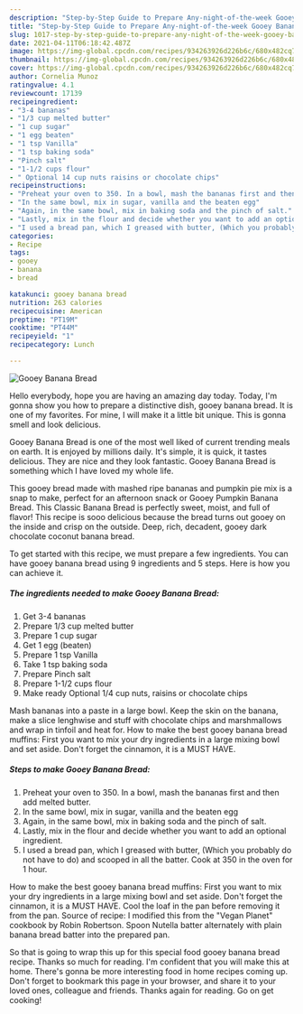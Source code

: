 ```yaml
---
description: "Step-by-Step Guide to Prepare Any-night-of-the-week Gooey Banana Bread"
title: "Step-by-Step Guide to Prepare Any-night-of-the-week Gooey Banana Bread"
slug: 1017-step-by-step-guide-to-prepare-any-night-of-the-week-gooey-banana-bread
date: 2021-04-11T06:18:42.487Z
image: https://img-global.cpcdn.com/recipes/934263926d226b6c/680x482cq70/gooey-banana-bread-recipe-main-photo.jpg
thumbnail: https://img-global.cpcdn.com/recipes/934263926d226b6c/680x482cq70/gooey-banana-bread-recipe-main-photo.jpg
cover: https://img-global.cpcdn.com/recipes/934263926d226b6c/680x482cq70/gooey-banana-bread-recipe-main-photo.jpg
author: Cornelia Munoz
ratingvalue: 4.1
reviewcount: 17139
recipeingredient:
- "3-4 bananas"
- "1/3 cup melted butter"
- "1 cup sugar"
- "1 egg beaten"
- "1 tsp Vanilla"
- "1 tsp baking soda"
- "Pinch salt"
- "1-1/2 cups flour"
- " Optional 14 cup nuts raisins or chocolate chips"
recipeinstructions:
- "Preheat your oven to 350. In a bowl, mash the bananas first and then add melted butter."
- "In the same bowl, mix in sugar, vanilla and the beaten egg"
- "Again, in the same bowl, mix in baking soda and the pinch of salt."
- "Lastly, mix in the flour and decide whether you want to add an optional ingredient."
- "I used a bread pan, which I greased with butter, (Which you probably do not have to do) and scooped in all the batter. Cook at 350 in the oven for 1 hour."
categories:
- Recipe
tags:
- gooey
- banana
- bread

katakunci: gooey banana bread 
nutrition: 263 calories
recipecuisine: American
preptime: "PT19M"
cooktime: "PT44M"
recipeyield: "1"
recipecategory: Lunch

---
```



![Gooey Banana Bread](https://img-global.cpcdn.com/recipes/934263926d226b6c/680x482cq70/gooey-banana-bread-recipe-main-photo.jpg)

Hello everybody, hope you are having an amazing day today. Today, I'm gonna show you how to prepare a distinctive dish, gooey banana bread. It is one of my favorites. For mine, I will make it a little bit unique. This is gonna smell and look delicious.

Gooey Banana Bread is one of the most well liked of current trending meals on earth. It is enjoyed by millions daily. It's simple, it is quick, it tastes delicious. They are nice and they look fantastic. Gooey Banana Bread is something which I have loved my whole life.

This gooey bread made with mashed ripe bananas and pumpkin pie mix is a snap to make, perfect for an afternoon snack or Gooey Pumpkin Banana Bread. This Classic Banana Bread is perfectly sweet, moist, and full of flavor! This recipe is sooo delicious because the bread turns out gooey on the inside and crisp on the outside. Deep, rich, decadent, gooey dark chocolate coconut banana bread.


To get started with this recipe, we must prepare a few ingredients. You can have gooey banana bread using 9 ingredients and 5 steps. Here is how you can achieve it.

<!--inarticleads1-->

##### The ingredients needed to make Gooey Banana Bread:

1. Get 3-4 bananas
1. Prepare 1/3 cup melted butter
1. Prepare 1 cup sugar
1. Get 1 egg (beaten)
1. Prepare 1 tsp Vanilla
1. Take 1 tsp baking soda
1. Prepare Pinch salt
1. Prepare 1-1/2 cups flour
1. Make ready  Optional 1/4 cup nuts, raisins or chocolate chips


Mash bananas into a paste in a large bowl. Keep the skin on the banana, make a slice lenghwise and stuff with chocolate chips and marshmallows and wrap in tinfoil and heat for. How to make the best gooey banana bread muffins: First you want to mix your dry ingredients in a large mixing bowl and set aside. Don&#39;t forget the cinnamon, it is a MUST HAVE. 

<!--inarticleads2-->

##### Steps to make Gooey Banana Bread:

1. Preheat your oven to 350. In a bowl, mash the bananas first and then add melted butter.
1. In the same bowl, mix in sugar, vanilla and the beaten egg
1. Again, in the same bowl, mix in baking soda and the pinch of salt.
1. Lastly, mix in the flour and decide whether you want to add an optional ingredient.
1. I used a bread pan, which I greased with butter, (Which you probably do not have to do) and scooped in all the batter. Cook at 350 in the oven for 1 hour.


How to make the best gooey banana bread muffins: First you want to mix your dry ingredients in a large mixing bowl and set aside. Don&#39;t forget the cinnamon, it is a MUST HAVE. Cool the loaf in the pan before removing it from the pan. Source of recipe: I modified this from the &#34;Vegan Planet&#34; cookbook by Robin Robertson. Spoon Nutella batter alternately with plain banana bread batter into the prepared pan. 

So that is going to wrap this up for this special food gooey banana bread recipe. Thanks so much for reading. I'm confident that you will make this at home. There's gonna be more interesting food in home recipes coming up. Don't forget to bookmark this page in your browser, and share it to your loved ones, colleague and friends. Thanks again for reading. Go on get cooking!
